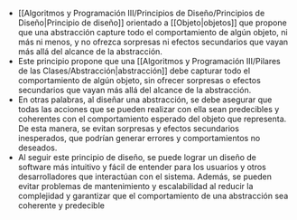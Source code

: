 - [[Algoritmos y Programación III/Principios de Diseño/Principios de Diseño|Principio de diseño]] orientado a [[Objeto|objetos]] que propone que una abstracción capture todo el comportamiento de algún objeto, ni más ni menos, y no ofrezca sorpresas ni efectos secundarios que vayan más allá del alcance de la abstracción.
- Este principio propone que una [[Algoritmos y Programación III/Pilares de las Clases/Abstracción|abstracción]] debe capturar todo el comportamiento de algún objeto, sin ofrecer sorpresas o efectos secundarios que vayan más allá del alcance de la abstracción. 
- En otras palabras, al diseñar una abstracción, se debe asegurar que todas las acciones que se pueden realizar con ella sean predecibles y coherentes con el comportamiento esperado del objeto que representa. De esta manera, se evitan sorpresas y efectos secundarios inesperados, que podrían generar errores y comportamientos no deseados. 
- Al seguir este principio de diseño, se puede lograr un diseño de software más intuitivo y fácil de entender para los usuarios y otros desarrolladores que interactúan con el sistema. Además, se pueden evitar problemas de mantenimiento y escalabilidad al reducir la complejidad y garantizar que el comportamiento de una abstracción sea coherente y predecible